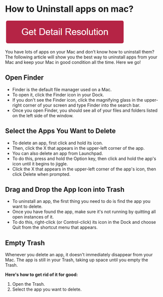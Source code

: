 # How to Uninstall apps on mac?

[![How to Uninstall apps on mac](redd.png)](https://icncomputer.com/how-to-uninstall-apps-on-mac/)


You have lots of apps on your Mac and don’t know how to uninstall them? The following article will show you the best way to uninstall apps from your Mac and keep your Mac in good condition all the time. Here we go!


## Open Finder

* Finder is the default file manager used on a Mac.
* To open it, click the Finder icon in your Dock. 
* If you don't see the Finder icon, click the magnifying glass in the upper-right corner of your screen and type Finder into the search bar. 
* Once you open Finder, you should see all of your files and folders listed on the left side of the window.



## Select the Apps You Want to Delete

* To delete an app, first click and hold its icon. 
* Then, click the X that appears in the upper-left corner of the app. 
* You can also delete an app from Launchpad. 
* To do this, press and hold the Option key, then click and hold the app's icon until it begins to jiggle.
* Click the X that appears in the upper-left corner of the app's icon, then click Delete when prompted.


## Drag and Drop the App Icon into Trash

* To uninstall an app, the first thing you need to do is find the app you want to delete. 
* Once you have found the app, make sure it's not running by quitting all open instances of it. 
* To do this, right-click (or Control-click) its icon in the Dock and choose Quit from the shortcut menu that appears.

## Empty Trash

Whenever you delete an app, it doesn't immediately disappear from your Mac. The app is still in your Trash, taking up space until you empty the Trash.

**Here's how to get rid of it for good:** 

1. Open the Trash. 
2. Select the app you want to delete.
